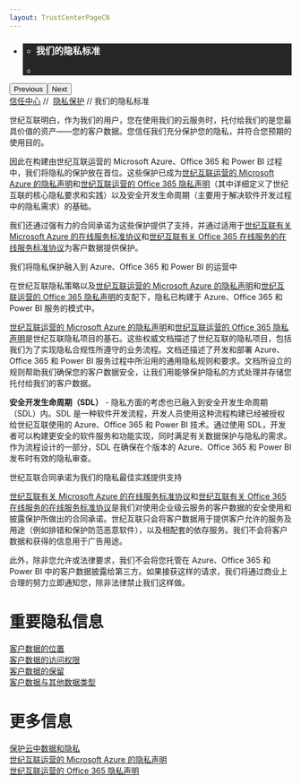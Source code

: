```yaml
---
layout: TrustCenterPageCN
---
```

<div class="row-fluid">
   <div class="span">
      <div>
        <div id="HeroWrapper" data-cols="1" data-view1="1" data-view2="1" data-view3="1" data-view4="1" class="row-fluid wider hero grid-container">
            <div class="span bp0-col-1-1 bp1-col-1-1 bp2-col-1-1 bp3-col-1-1">
                <div bi:type="slideshow" class="slideshow slideshow-hero hero" xmlns:bi="urn:schemas-microsoft-com:mscom:bi">
                    <ul bi:type="list" class="slides">
                        <li id="slide-1" bi:index="0" selectBi="">
                            <div class="heroitem light-foreground" bi:type="heroitem">
                                <div class="media" bi:parenttitle="t1">
                                    <a href="" bi:track="False" bi:titleflag="t1" bi:index="0">
                                        <div data-picture="" data-alt="You are in control of your data" data-disable-swap-below="">
                                            <div data-src="../Images/MS-TrustCenter-Privacy-Header.jpg"></div>
                                            <noscript></noscript>
                                        </div>
                                    </a>
                                </div>
                                <div class="text" bi:type="cta">
                                    <div class="text-container">
                                        <div class="box" style="background: rgba(0,0,0,.85); color: #FFFFFF;">
                                            <ul bi:type="list" class="headerCaption subpageHeaderCaption">
                                                <li class="box-title">
                                                    <h3 class="box-title" bi:type="title" bi:title="t1" style="color: #FFFFFF;">我们的隐私标准</h3>
                                                </li>
                                                <li class="box-actions box-description"><a target="_self" class="mscom-link" href=""></a></li>
                                            </ul>
                                        </div>
                                    </div>
                                </div>
                            </div>
                        </li>
                    </ul>
                    <div class="navigation international" bi:track="false">
                        <div class="grid-container settop" data-title-text="Go To Slide "></div>
                    </div>
                    <div class="prev-next" bi:track="false"><button class="prev"><span class="icon-left" aria-hidden="true"></span><span class="screen-reader-text">Previous</span></button><button class="next"><span class="icon-right" aria-hidden="true"></span><span class="screen-reader-text">Next</span></button></div>
                    <div id="play-pause" class="play-pause" style="display:none">
                        <div class="pause"><button id="pauseButton" class="pause_button"><span class="icon-pause" aria-hidden="true"></span><span class="screen-reader-text">Pause</span></button></div>
                        <div class="play"><button id="playButton" class="play_button"><span class="icon-play" aria-hidden="true"></span><span class="screen-reader-text">Play</span></button></div>
                    </div>
                </div>
            </div>
        </div>
        <div id="BreadcrumbWrapper" data-cols="1" data-view1="1" data-view2="1" data-view3="1" data-view4="1" class="row-fluid grid-container mscom-grid-container breadcrumbs">
            <div class="span bp0-col-1-1 bp1-col-1-1 bp2-col-1-1 bp3-col-1-1"><a target="_self" class="mscom-link" href="../default.html">信任中心</a> // 
                <a target="_self" class="mscom-link" href="../privacy/default.html">隐私保护</a> // 我们的隐私标准
            </div>
        </div>
        <div id="ContentWrapper" data-cols="2" data-view1="1" data-view2="2" data-view3="2" data-view4="2" class="row-fluid subpageBody">
            <div class="span bp0-col-1-1 bp2-col-2-1 bp3-col-2-1 bp1-col-2-2">
                <p>世纪互联明白，作为我们的用户，您在使用我们的云服务时，托付给我们的是您最具价值的资产——您的客户数据。您信任我们充分保护您的隐私，并符合您预期的使用目的。</p>
                <p>因此在构建由世纪互联运营的 Microsoft Azure、Office 365 和 Power BI 过程中，我们将隐私的保护放在首位。这些保护已成为<a target="_self" class="mscom-link" href="https://www.azure.cn/support/legal/privacy-statementt">世纪互联运营的 Microsoft Azure 的隐私声明</a>和<a target="_self" class="mscom-link" href="http://www.21vbluecloud.com/office365/O365-Privacy/">世纪互联运营的 Office 365 隐私声明</a>（其中详细定义了世纪互联的核心隐私要求和实践）以及安全开发生命周期（主要用于解决软件开发过程中的隐私需求）的基础。</p>
                <p>我们还通过强有力的合同承诺为这些保护提供了支持，并通过适用于<a target="_self" class="mscom-link" href="https://www.azure.cn/support/legal/subscription-agreement">世纪互联有关 Microsoft Azure 的在线服务标准协议</a>和<a target="_self" class="mscom-link" href="http://www.21vbluecloud.com/office365/O365-SLA/">世纪互联有关 Office 365 在线服务的在线服务标准协议</a>为客户数据提供保护。</p>
                <!--<ul>
                    <li><a target="_self" class="mscom-link" href="#We_build_privacy">我们已将隐私保护融入 Azure、Office 365 和 Power BI 的功能和服务中</a></li>
                    <li><a target="_self" class="mscom-link" href="#21Vianet_contractual">世纪互联通过合同承诺为隐私保护最佳实践提供支持</a></li>
                </ul>-->
                <label id="We_build_privacy">我们将隐私保护融入到 Azure、Office 365 和 Power BI 的运营中 </label>
                <p>在世纪互联隐私策略以及<a target="_self" class="mscom-link" href="https://www.azure.cn/support/legal/privacy-statement">世纪互联运营的 Microsoft Azure 的隐私声明</a>和<a target="_self" class="mscom-link" href="http://www.21vbluecloud.com/office365/O365-Privacy/">世纪互联运营的 Office 365 隐私声明</a>的支配下，隐私已构建于 Azure、Office 365 和 Power BI 服务的模式中。</p>
                <p><a target="_self" class="mscom-link" href="https://www.azure.cn/support/legal/privacy-statement">世纪互联运营的 Microsoft Azure 的隐私声明</a>和<a target="_self" class="mscom-link" href="http://www.21vbluecloud.com/office365/O365-Privacy/">世纪互联运营的 Office 365 隐私声明</a>是世纪互联隐私项目的基石。这些权威文档描述了世纪互联的隐私项目，包括我们为了实现隐私合规性所遵守的业务流程。文档还描述了开发和部署 Azure、Office 365 和 Power BI 服务过程中所沿用的通用隐私规则和要求。文档所设立的规则帮助我们确保您的客户数据安全，让我们用能够保护隐私的方式处理并存储您托付给我们的客户数据。</p>
                <p><strong>安全开发生命周期（SDL）</strong> - 隐私方面的考虑也已融入到安全开发生命周期（SDL）内。SDL 是一种软件开发流程，开发人员使用这种流程构建已经被授权给世纪互联使用的 Azure、Office 365 和 Power BI 技术。通过使用     SDL，开发者可以构建更安全的软件服务和功能实现，同时满足有关数据保护与隐私的需求。作为流程设计的一部分，SDL 在确保在个版本的 Azure、Office 365 和 Power BI 发布时有效的隐私审查。</p>
                <label id="21Vianet_contractual">世纪互联合同承诺为我们的隐私最佳实践提供支持</label>
                <p>
                    <a target="_self" class="mscom-link" href="https://www.azure.cn/support/legal/subscription-agreement">世纪互联有关 Microsoft Azure 的在线服务标准协议</a>和<a target="_self" class="mscom-link" href="http://www.21vbluecloud.com/office365/O365-SLA/">世纪互联有关 Office 365 在线服务的在线服务标准协议</a>是我们对使用企业级云服务的客户数据的安全使用和披露保护所做出的合同承诺。世纪互联只会将客户数据用于提供客户允许的服务及用途（例如排错和保护防范恶意软件），以及相配套的依存服务。我们不会将客户数据和获得的信息用于广告用途。 
                </p>
                <p>此外，除非您允许或法律要求，我们不会将您托管在 Azure、Office 365 和 Power BI 中的客户数据披露给第三方。如果接获这样的请求，我们将通过商业上合理的努力立即通知您，除非法律禁止我们这样做。</p>
            </div>
            <div class="span bp0-col-1-1 bp2-col-2-1 bp3-col-2-1 bp1-col-2-2 bp0-clear bp1-clear">
                <div data-cols="1" data-view1="1" data-view2="1" data-view3="1" data-view4="1" class="row-fluid" id="key_privacy_info">
                    <div class="span bp0-col-1-1 bp1-col-1-1 bp2-col-1-1 bp3-col-1-1">
                        <h1>重要隐私信息</h1>
                      <label><a target="_self" class="mscom-link" href="../transparency/you_know_where.html">客户数据的位置</a></label><br/>
                        <label><a target="_self" class="mscom-link" href="../privacy/you-are-in-control-of-your-data.html#you_control_your_data">客户数据的访问权限</a></label><br/>
                        <label><a target="_self" class="mscom-link" href="../privacy/you-are-in-control-of-your-data.html#data_retention">客户数据的保留</a></label><br/>
                        <label><a target="_self" class="mscom-link" href="../privacy/default.html#data_other">客户数据与其他数据类型</a></label><br/>
                    </div>
                </div>
                <div id="SideBarWrapper" data-cols="1" data-view1="1" data-view2="1" data-view3="1" data-view4="1" class="row-fluid">
                    <div id="HelpfulInformation" class="span bp0-col-1-1 bp1-col-1-1 bp2-col-1-1 bp3-col-1-1">
                        <h1>更多信息</h1>
                        <label><a target="_self" class="mscom-link" href="https://wacnstorage.blob.core.chinacloudapi.cn/marketing-resource/documents/Protecting_Data_and_Privacy_in_the_Cloud_CN_final20160125.pdf">保护云中数据和隐私</a></label><br/>
                        <label><a target="_self" class="mscom-link" href="https://www.azure.cn/support/legal/privacy-statement">世纪互联运营的 Microsoft Azure 的隐私声明</a></label><br/>
                        <label><a target="_self" class="mscom-link" href="http://www.21vbluecloud.com/office365/O365-Privacy/">世纪互联运营的 Office 365 隐私声明</a></label><br/>
                    </div>
                </div>
            </div>
        </div>
     </div>
   </div>
</div>
<div class="row-fluid" data-view4="1" data-view3="1" data-view2="1" data-view1="1" data-cols="1">
   <div class="span bp0-col-1-1 bp1-col-1-1 bp2-col-1-1 bp3-col-1-1"></div>
</div>
